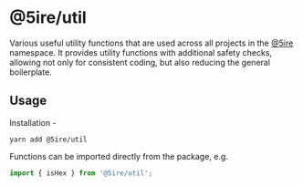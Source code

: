 # @5ire/util

Various useful utility functions that are used across all projects in the [@5ire](https://5ire.org) namespace. It provides utility functions with additional safety checks, allowing not only for consistent coding, but also reducing the general boilerplate.

## Usage

Installation -

```
yarn add @5ire/util
```

Functions can be imported directly from the package, e.g.

```js
import { isHex } from '@5ire/util';
```
